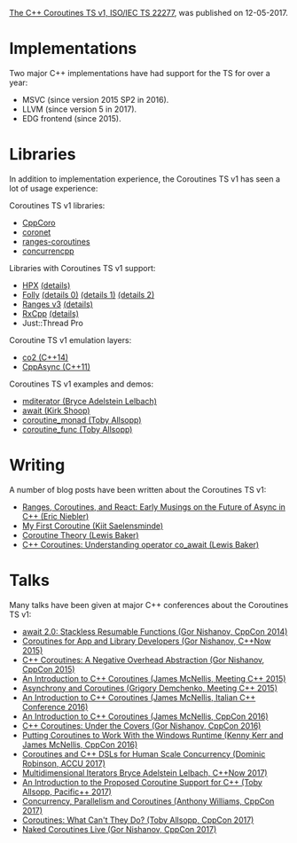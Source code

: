 [The C++ Coroutines TS v1, ISO/IEC TS 22277](https://wg21.link/N4736), was
published on 12-05-2017.

Implementations
===============

Two major C++ implementations have had support for the TS for over a year:

* MSVC (since version 2015 SP2 in 2016).
* LLVM (since version 5 in 2017).
* EDG frontend (since 2015).

Libraries
=========

In addition to implementation experience, the Coroutines TS v1 has seen a lot of
usage experience:

Coroutines TS v1 libraries:

* [CppCoro](https://github.com/lewissbaker/cppcoro)
* [coronet](https://github.com/ericniebler/coronet)
* [ranges-coroutines](https://github.com/toby-allsopp/ranges-coroutines)
* [concurrencpp](https://github.com/David-Haim/concurrencpp/blob/master/concurrencpp.h)

Libraries with Coroutines TS v1 support:

* [HPX](https://github.com/STEllAR-GROUP/hpx) [(details)](https://github.com/STEllAR-GROUP/hpx/blob/master/hpx/lcos/detail/future_await_traits.hpp)
* [Folly](https://github.com/facebook/folly) [(details 0)](https://github.com/facebook/folly/blob/master/folly/Optional.h) [(details 1)](https://github.com/facebook/folly/blob/master/folly/Expected.h ) [(details 2)](https://github.com/facebook/folly/blob/master/folly/futures/Future.h)
* [Ranges v3](https://github.com/ericniebler/range-v3) [(details)](https://github.com/ericniebler/range-v3/blob/master/include/range/v3/experimental/utility/generator.hpp )
* [RxCpp](https://github.com/ReactiveX/RxCpp/blob/master/Rx/v2/src/rxcpp/rx-coroutine.hpp) [(details)](https://github.com/ReactiveX/RxCpp/blob/master/Rx/v2/src/rxcpp/rx-coroutine.hpp)
* Just::Thread Pro

Coroutine TS v1 emulation layers:

* [co2 (C++14)](https://github.com/jamboree/co2)
* [CppAsync (C++11)](https://github.com/vmilea/CppAsync)

Coroutines TS v1 examples and demos:

* [mditerator (Bryce Adelstein Lelbach)](https://github.com/brycelelbach/mditerator)
* [await (Kirk Shoop)](https://github.com/kirkshoop/await)
* [coroutine_monad (Toby Allsopp)](https://github.com/toby-allsopp/coroutine_monad)
* [coroutine_func (Toby Allsopp)](https://github.com/toby-allsopp/coroutine_func)

Writing
=======

A number of blog posts have been written about the Coroutines TS v1:

* [Ranges, Coroutines, and React: Early Musings on the Future of Async in C++ (Eric Niebler)](http://ericniebler.com/2017/08/17/ranges-coroutines-and-react-early-musings-on-the-future-of-async-in-c/)
* [My First Coroutine (Kiit Saelensminde)](https://kirit.com/How%20C++%20coroutines%20work/My%20first%20coroutine)
* [Coroutine Theory (Lewis Baker)](https://lewissbaker.github.io/2017/09/25/coroutine-theory)
* [C++ Coroutines: Understanding operator co_await (Lewis Baker)](https://lewissbaker.github.io/2017/11/17/understanding-operator-co-await)

Talks
=====

Many talks have been given at major C++ conferences about the Coroutines TS v1:

* [await 2.0: Stackless Resumable Functions (Gor Nishanov, CppCon 2014)](https://www.youtube.com/watch?v=KUhSjfSbINE)
* [Coroutines for App and Library Developers (Gor Nishanov, C++Now 2015)](https://www.youtube.com/watch?v=proxLbvHGEQ)
* [C++ Coroutines: A Negative Overhead Abstraction (Gor Nishanov, CppCon 2015)](https://www.youtube.com/watch?v=_fu0gx-xseY)
* [An Introduction to C++ Coroutines (James McNellis, Meeting C++ 2015)](https://www.youtube.com/watch?v=YYtzQ355_Co)
* [Asynchrony and Coroutines (Grigory Demchenko, Meeting C++ 2015)](https://www.youtube.com/watch?v=SbaLI2ZcyY0)
* [An Introduction to C++ Coroutines (James McNellis, Italian C++ Conference 2016)](https://www.youtube.com/watch?v=71SgFjQn4Aw)
* [An Introduction to C++ Coroutines (James McNellis, CppCon 2016)](https://www.youtube.com/watch?v=ZTqHjjm86Bw)
* [C++ Coroutines: Under the Covers (Gor Nishanov, CppCon 2016)](https://www.youtube.com/watch?v=8C8NnE1Dg4A)
* [Putting Coroutines to Work With the Windows Runtime (Kenny Kerr and James McNellis, CppCon 2016)](https://www.youtube.com/watch?v=v0SjumbIips)
* [Coroutines and C++ DSLs for Human Scale Concurrency (Dominic Robinson, ACCU 2017)](https://www.youtube.com/watch?v=d76cJ_RBGbY)
* [Multidimensional Iterators Bryce Adelstein Lelbach, C++Now 2017)](https://www.youtube.com/watch?v=EVGenON6p9g)
* [An Introduction to the Proposed Coroutine Support for C++ (Toby Allsopp, Pacific++ 2017)](https://www.youtube.com/watch?v=nWuXubffryo)
* [Concurrency, Parallelism and Coroutines (Anthony Williams, CppCon 2017)](https://www.youtube.com/watch?v=JvHZ_OECOFU)
* [Coroutines: What Can't They Do? (Toby Allsopp, CppCon 2017)](https://www.youtube.com/watch?v=mlP1MKP8d_Q)
* [Naked Coroutines Live (Gor Nishanov, CppCon 2017)](https://www.youtube.com/watch?v=UL3TtTgt3oU)

